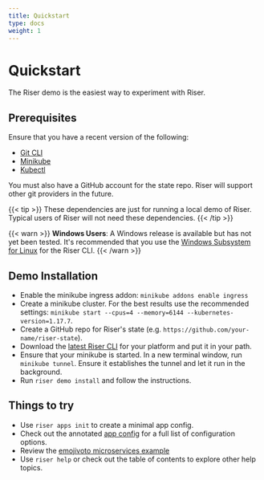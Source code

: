 ```yaml
---
title: Quickstart
type: docs
weight: 1
---
```


# Quickstart

The Riser demo is the easiest way to experiment with Riser.

## Prerequisites

Ensure that you have a recent version of the following:
- [Git CLI](https://git-scm.com/downloads)
- [Minikube](https://github.com/kubernetes/minikube)
- [Kubectl](https://github.com/kubernetes/kubectl)

You must also have a GitHub account for the state repo. Riser will support other git providers in the future.

{{< tip >}}
These dependencies are just for running a local demo of Riser. Typical users of Riser will not need these dependencies.
{{< /tip >}}

{{< warn >}}
**Windows Users**: A Windows release is available but has not yet been tested. It's recommended that you use the
[Windows Subsystem for Linux](https://docs.microsoft.com/en-us/windows/wsl/faq) for
the Riser CLI.
{{< /warn >}}

## Demo Installation

- Enable the minikube ingress addon: `minikube addons enable ingress`
- Create a minikube cluster. For the best results use the recommended settings: `minikube start --cpus=4 --memory=6144 --kubernetes-version=1.17.7`.
- Create a GitHub repo for Riser's state (e.g. `https://github.com/your-name/riser-state`).
- Download the [latest Riser CLI](https://github.com/riser-platform/riser/releases/) for your platform and put it in your path.
- Ensure that your minikube is started. In a new terminal window, run `minikube tunnel`. Ensure it establishes the tunnel and let it run in the background.
- Run `riser demo install` and follow the instructions.

## Things to try

- Use `riser apps init` to create a minimal app config.
- Check out the annotated [app config](https://github.com/riser-platform/riser/blob/main/examples/app.yaml) for a full list of configuration options.
- Review the [emojivoto microservices example](https://github.com/riser-platform/riser/blob/main/examples/emojivoto)
- Use `riser help` or check out the table of contents to explore other help topics.
